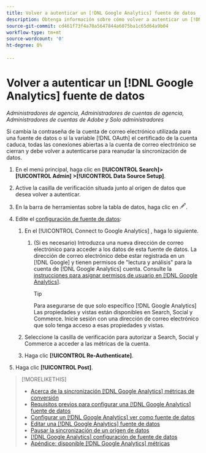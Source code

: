 ```yaml
---
title: Volver a autenticar un [!DNL Google Analytics] fuente de datos
description: Obtenga información sobre cómo volver a autenticar un [!DNL Google Analytics] fuente de datos si cambia la contraseña asociada o si el certificado caduca.
source-git-commit: cd461f73f4a70a5647844a6075ba1c65d64a9b04
workflow-type: tm+mt
source-wordcount: '0'
ht-degree: 0%

---
```


# Volver a autenticar un [!DNL Google Analytics] fuente de datos

*Administradores de agencia, Administradores de cuentas de agencia, Administradores de cuentas de Adobe y Solo administradores*

Si cambia la contraseña de la cuenta de correo electrónico utilizada para una fuente de datos o si la variable [!DNL OAuth] el certificado de la cuenta caduca, todas las conexiones abiertas a la cuenta de correo electrónico se cierran y debe volver a autenticarse para reanudar la sincronización de datos.

1. En el menú principal, haga clic en **[!UICONTROL Search]> [!UICONTROL Admin] >[!UICONTROL Data Source Setup]**.

1. Active la casilla de verificación situada junto al origen de datos que desea volver a autenticar.

1. En la barra de herramientas sobre la tabla de datos, haga clic en ![Editar](/help/search-social-commerce/assets/edit.png "Editar").

1. Edite el [configuración de fuente de datos](data-source-settings.md):

   1. En el [!UICONTROL Connect to Google Analytics] , haga lo siguiente.

      1. (Si es necesario) Introduzca una nueva dirección de correo electrónico para acceder a los datos de esta fuente de datos. La dirección de correo electrónico debe estar registrada en un [!DNL Google] y tienen permisos de &quot;lectura y análisis&quot; para la cuenta de [!DNL Google Analytics] cuenta. Consulte la [instrucciones para asignar permisos de usuario en [!DNL Google Analytics]](https://support.google.com/analytics/answer/9305587).

         >[!TIP]
         >
         >Para asegurarse de que solo específico [!DNL Google Analytics] Las propiedades y vistas están disponibles en Search, Social y Commerce. Inicie sesión con una dirección de correo electrónico que solo tenga acceso a esas propiedades y vistas.
   1. Seleccione la casilla de verificación para autorizar a Search, Social y Commerce a acceder a las métricas de la cuenta.

   1. Haga clic **[!UICONTROL Re-Authenticate]**.


1. Haga clic **[!UICONTROL Post]**.

>[!MORELIKETHIS]
>
>* [Acerca de la sincronización [!DNL Google Analytics] métricas de conversión](data-source-about.md)
>* [Requisitos previos para configurar una [!DNL Google Analytics] fuente de datos](data-source-prerequisites.md)
>* [Configurar un [!DNL Google Analytics] ver como fuente de datos](data-source-configure.md)
>* [Editar una [!DNL Google Analytics] fuente de datos](data-source-edit.md)
>* [Pausar la sincronización de un origen de datos](data-source-pause.md)
>* [[!DNL Google Analytics] configuración de fuente de datos](data-source-settings.md)
>* [Apéndice: disponible [!DNL Google Analytics] métricas](data-source-ga-metrics.md)

